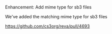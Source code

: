 Enhancement: Add mime type for sb3 files

We've added the matching mime type for sb3 files

https://github.com/cs3org/reva/pull/4693
